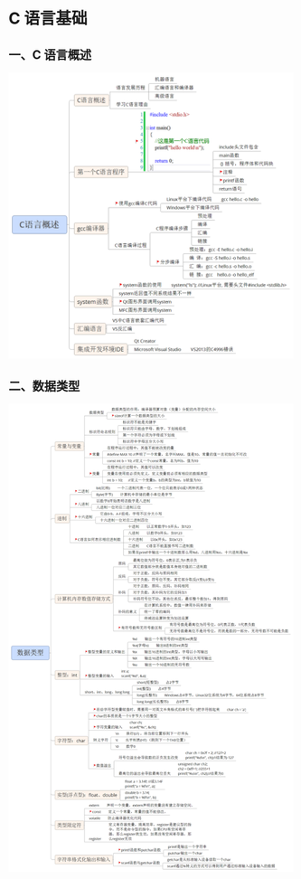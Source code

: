 # C 语言基础

## 一、C 语言概述

<img src="image/03_C语言概述.png">

## 二、数据类型



<img src="image/04_数据类型.png">





















